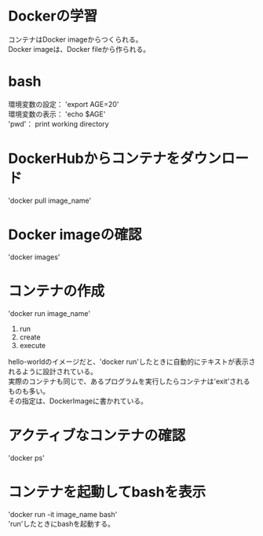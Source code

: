 # Dockerの学習

コンテナはDocker imageからつくられる。  
Docker imageは、Docker fileから作られる。

# bash
環境変数の設定： 'export AGE=20'  
環境変数の表示： 'echo $AGE'  
'pwd'： print working directory

# DockerHubからコンテナをダウンロード
'docker pull image_name'

# Docker imageの確認
'docker images'

# コンテナの作成
'docker run image_name'  

1. run
1. create
1. execute

hello-worldのイメージだと、'docker run'したときに自動的にテキストが表示されるように設計されている。  
実際のコンテナも同じで、あるプログラムを実行したらコンテナは'exit'されるものも多い。  
その指定は、DockerImageに書かれている。

# アクティブなコンテナの確認
'docker ps'

# コンテナを起動してbashを表示
'docker run -it image_name bash'  
 'run'したときにbashを起動する。
 
 
